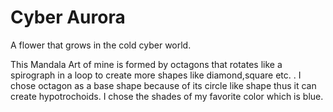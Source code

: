 # Cyber Aurora 

A flower that grows in the cold cyber world.

This Mandala Art of mine is formed by octagons that rotates like a spirograph in a loop to create more shapes like diamond,square etc. .
I chose octagon as a base shape because of its circle like shape thus it can create hypotrochoids.
I chose the shades of my favorite color which is blue.
